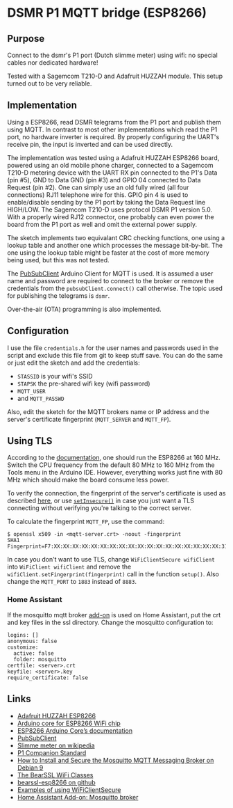 # DSMR P1 MQTT bridge (ESP8266) #

## Purpose ##

Connect to the dsmr's P1 port (Dutch slimme meter) using wifi: no
special cables nor dedicated hardware!

Tested with a Sagemcom T210-D and Adafruit HUZZAH module. This setup
turned out to be very reliable.

## Implementation ##

Using a ESP8266, read DSMR telegrams from the P1 port and publish them
using MQTT. In contrast to most other implementations which read the
P1 port, no hardware inverter is required. By properly configuring the
UART's receive pin, the input is inverted and can be used directly.

The implementation was tested using a Adafruit HUZZAH ESP8266 board,
powered using an old mobile phone charger, connected to a Sagemcom
T210-D metering device with the UART RX pin connected to the P1's
Data (pin #5), GND to Data GND (pin #3) and GPIO 04 connected to Data
Request (pin #2). One can simply use an old fully wired (all four
connections) RJ11 telephone wire for this. GPIO pin 4 is used to
enable/disable sending by the P1 port by taking the Data Request line
HIGH/LOW.  The Sagemcom T210-D uses protocol DSMR P1 version 5.0. With
a properly wired RJ12 connector, one probably can even power the board
from the P1 port as well and omit the external power supply.

The sketch implements two equivalant CRC checking functions, one using
a lookup table and another one which processes the message
bit-by-bit. The one using the lookup table might be faster at the cost
of more memory being used, but this was not tested.

The [PubSubClient](https://pubsubclient.knolleary.net/) Arduino Client
for MQTT is used. It is assumed a user name and password are required
to connect to the broker or remove the credentials from the
`pubsubClient.connect()` call otherwise. The topic used for publishing
the telegrams is `dsmr`.

Over-the-air (OTA) programming is also implemented.

## Configuration ##

I use the file `credentials.h` for the user names and passwords used
in the script and exclude this file from git to keep stuff save. You
can do the same or just edit the sketch and add the credentials:

 * `STASSID` is your wifi's SSID
 * `STAPSK` the pre-shared wifi key (wifi password)
 * `MQTT_USER`
 * and `MQTT_PASSWD`

Also, edit the sketch for the MQTT brokers name or IP address and the
server's certificate fingerprint (`MQTT_SERVER` and `MQTT_FP`).

## Using TLS ##

According to the
[documentation](https://arduino-esp8266.readthedocs.io/en/latest/esp8266wifi/bearssl-client-secure-class.html#cpu-requirements),
one should run the ESP8266 at 160 MHz. Switch the CPU frequency from
the default 80 MHz to 160 MHz from the Tools menu in the Arduino
IDE. However, everything works just fine with 80 MHz which should make
the board consume less power.

To verify the connection, the fingerprint of the server's certificate
is used as described
[here](https://arduino-esp8266.readthedocs.io/en/latest/esp8266wifi/bearssl-client-secure-class.html#setfingerprint-const-uint8-t-fp-20-setfingerprint-const-char-fpstr),
or use
[`setInsecure()`](https://arduino-esp8266.readthedocs.io/en/latest/esp8266wifi/bearssl-client-secure-class.html#setinsecure)
in case you just want a TLS connecting without verifying you're
talking to the correct server.

To calculate the fingerprint `MQTT_FP`, use the command:
```
$ openssl x509 -in <mqtt-server.crt> -noout -fingerprint
SHA1 Fingerprint=F7:XX:XX:XX:XX:XX:XX:XX:XX:XX:XX:XX:XX:XX:XX:XX:XX:XX:XX:31
```

In case you don't want to use TLS, change `WiFiClientSecure
wifiClient` into `WiFiClient wifiClient` and remove the
`wifiClient.setFingerprint(fingerprint)` call in the function
`setup()`. Also change the `MQTT_PORT` to `1883` instead of `8883`.

### Home Assistant ###

If the mosquitto mqtt broker
[add-on](https://github.com/home-assistant/hassio-addons/blob/master/mosquitto/DOCS.md)
is used on Home Assistant, put the crt and key files in the ssl
directory. Change the mosquitto configuration to:

```
logins: []
anonymous: false
customize:
  active: false
  folder: mosquitto
certfile: <server>.crt
keyfile: <server>.key
require_certificate: false
```

## Links ##

 * [Adafruit HUZZAH ESP8266](https://learn.adafruit.com/adafruit-huzzah-esp8266-breakout/overview)
 * [Arduino core for ESP8266 WiFi chip](https://github.com/esp8266/Arduino#arduino-core-for-esp8266-wifi-chip)
 * [ESP8266 Arduino Core’s documentation](https://arduino-esp8266.readthedocs.io/en/latest/index.html)
 * [PubSubClient](https://pubsubclient.knolleary.net/)
 * [Slimme meter on wikipedia](https://nl.wikipedia.org/wiki/Slimme_meter)
 * [P1 Companion Standard](https://www.netbeheernederland.nl/_upload/Files/Slimme_meter_15_a727fce1f1.pdf)
 * [How to Install and Secure the Mosquitto MQTT Messaging Broker on Debian 9](https://www.digitalocean.com/community/tutorials/how-to-install-and-secure-the-mosquitto-mqtt-messaging-broker-on-debian-9)
* [The BearSSL WiFi Classes](https://arduino-esp8266.readthedocs.io/en/latest/esp8266wifi/bearssl-client-secure-class.html)
* [bearssl-esp8266 on github](https://github.com/earlephilhower/bearssl-esp8266)
* [Examples of using WiFiClientSecure](https://github.com/esp8266/Arduino/tree/master/libraries/ESP8266WiFi/examples)
* [Home Assistant Add-on: Mosquitto broker](https://github.com/home-assistant/hassio-addons/tree/master/mosquitto)
